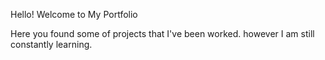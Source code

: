 Hello!  Welcome to My Portfolio 

Here you found some of projects that I've been worked. however I am still constantly learning.

